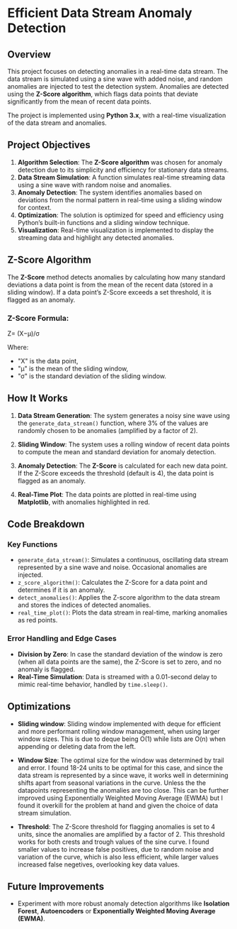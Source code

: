 
# Efficient Data Stream Anomaly Detection

## Overview

This project focuses on detecting anomalies in a real-time data stream. The data stream is simulated using a sine wave with added noise, and random anomalies are injected to test the detection system. Anomalies are detected using the **Z-Score algorithm**, which flags data points that deviate significantly from the mean of recent data points.

The project is implemented using **Python 3.x**, with a real-time visualization of the data stream and anomalies.

## Project Objectives

1. **Algorithm Selection**: The **Z-Score algorithm** was chosen for anomaly detection due to its simplicity and efficiency for stationary data streams.
2. **Data Stream Simulation**: A function simulates real-time streaming data using a sine wave with random noise and anomalies.
3. **Anomaly Detection**: The system identifies anomalies based on deviations from the normal pattern in real-time using a sliding window for context.
4. **Optimization**: The solution is optimized for speed and efficiency using Python’s built-in functions and a sliding window technique.
5. **Visualization**: Real-time visualization is implemented to display the streaming data and highlight any detected anomalies.

## Z-Score Algorithm

The **Z-Score** method detects anomalies by calculating how many standard deviations a data point is from the mean of the recent data (stored in a sliding window). If a data point’s Z-Score exceeds a set threshold, it is flagged as an anomaly.

### Z-Score Formula:
Z= (X−μ)/σ
​

Where:
- "X" is the data point,
- "μ" is the mean of the sliding window,
- "σ" is the standard deviation of the sliding window.

## How It Works

1. **Data Stream Generation**: The system generates a noisy sine wave using the `generate_data_stream()` function, where 3% of the values are randomly chosen to be anomalies (amplified by a factor of 2).
   
2. **Sliding Window**: The system uses a rolling window of recent data points to compute the mean and standard deviation for anomaly detection.

3. **Anomaly Detection**: The **Z-Score** is calculated for each new data point. If the Z-Score exceeds the threshold (default is 4), the data point is flagged as an anomaly.

4. **Real-Time Plot**: The data points are plotted in real-time using **Matplotlib**, with anomalies highlighted in red.

## Code Breakdown

### Key Functions

- `generate_data_stream()`: Simulates a continuous, oscillating data stream represented by a sine wave and noise. Occasional anomalies are injected.
- `z_score_algorithm()`: Calculates the Z-Score for a data point and determines if it is an anomaly.
- `detect_anomalies()`: Applies the Z-score algorithm to the data stream and stores the indices of detected anomalies.
- `real_time_plot()`: Plots the data stream in real-time, marking anomalies as red points.

### Error Handling and Edge Cases

- **Division by Zero**: In case the standard deviation of the window is zero (when all data points are the same), the Z-Score is set to zero, and no anomaly is flagged.
- **Real-Time Simulation**: Data is streamed with a 0.01-second delay to mimic real-time behavior, handled by `time.sleep()`.

## Optimizations

- **Sliding window**: Sliding window implemented with deque for efficient and more performant rolling window management, when using larger window sizes. This is due to deque being O(1) while lists are O(n) when appending or deleting data from the left.

- **Window Size**: The optimal size for the window was determined by trail and error. I found 18-24 units to be optimal for this case, and since the data stream is represented by a since wave, it works well in determining shifts apart from seasonal variations in the curve. Unless the the datapoints representing the anomalies are too close. This can be further improved using Exponentially Weighted Moving Average (EWMA) but I found it overkill for the problem at hand and given the choice of data stream simulation.

- **Threshold**: The Z-Score threshold for flagging anomalies is set to 4 units, since the anomalies are amplified by a factor of 2. This threshold works for both crests and trough values of the sine curve. I found smaller values to increase false positives, due to random noise and variation of the curve, which is also less efficient, while larger values increased false negetives, overlooking key data values.

## Future Improvements

- Experiment with more robust anomaly detection algorithms like **Isolation Forest**,  **Autoencoders** or **Exponentially Weighted Moving Average (EWMA)**.